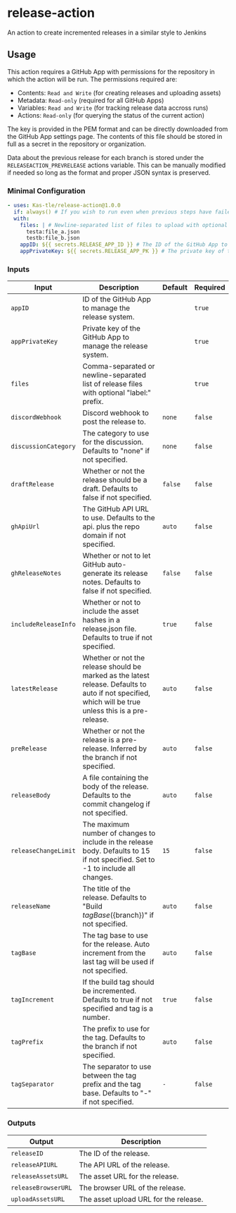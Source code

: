 # release-action
An action to create incremented releases in a similar style to Jenkins

## Usage

This action requires a GitHub App with permissions for the repository in which the action will be run. The permissions required are:
- Contents: `Read and Write` (for creating releases and uploading assets)
- Metadata: `Read-only` (required for all GitHub Apps)
- Variables: `Read and Write` (for tracking release data accross runs)
- Actions: `Read-only` (for querying the status of the current action)

The key is provided in the PEM format and can be directly downloaded from the GitHub App settings page. The contents of this file should be stored in full as a secret in the repository or organization.

Data about the previous release for each branch is stored under the `RELEASEACTION_PREVRELEASE` actions variable. This can be manually modified if needed so long as the format and proper JSON syntax is preserved.

### Minimal Configuration

```yaml
- uses: Kas-tle/release-action@1.0.0
  if: always() # If you wish to run even when previous steps have failed
  with:
    files: | # Newline-separated list of files to upload with optional "label:" prefix
      testa:file_a.json
      testb:file_b.json
    appID: ${{ secrets.RELEASE_APP_ID }} # The ID of the GitHub App to manage the release system
    appPrivateKey: ${{ secrets.RELEASE_APP_PK }} # The private key of the GitHub App in PEM format
```

### Inputs

| Input                | Description                                                                                                                                            | Default | Required |
| -------------------- | ------------------------------------------------------------------------------------------------------------------------------------------------------ | ------- | -------- |
| `appID`              | ID of the GitHub App to manage the release system.                                                                                                     |         | `true`   |
| `appPrivateKey`      | Private key of the GitHub App to manage the release system.                                                                                            |         | `true`   |
| `files`              | Comma-separated or newline-separated list of release files with optional "label:" prefix.                                                              |         | `true`   |
| `discordWebhook`     | Discord webhook to post the release to.                                                                                                                | `none`  | `false`  |
| `discussionCategory` | The category to use for the discussion. Defaults to "none" if not specified.                                                                           | `none`  | `false`  |
| `draftRelease`       | Whether or not the release should be a draft. Defaults to false if not specified.                                                                      | `false` | `false`  |
| `ghApiUrl`           | The GitHub API URL to use. Defaults to the api. plus the repo domain if not specified.                                                                 | `auto`  | `false`  |
| `ghReleaseNotes`     | Whether or not to let GitHub auto-generate its release notes. Defaults to false if not specified.                                                      | `false` | `false`  |
| `includeReleaseInfo` | Whether or not to include the asset hashes in a release.json file. Defaults to true if not specified.                                                  | `true`  | `false`  |
| `latestRelease`      | Whether or not the release should be marked as the latest release. Defaults to auto if not specified, which will be true unless this is a pre-release. | `auto`  | `false`  |
| `preRelease`         | Whether or not the release is a pre-release. Inferred by the branch if not specified.                                                                  | `auto`  | `false`  |
| `releaseBody`        | A file containing the body of the release. Defaults to the commit changelog if not specified.                                                          | `auto`  | `false`  |
| `releaseChangeLimit` | The maximum number of changes to include in the release body. Defaults to 15 if not specified. Set to -1 to include all changes.                       | `15`    | `false`  |
| `releaseName`        | The title of the release. Defaults to "Build ${tagBase} (${branch})" if not specified.                                                                 | `auto`  | `false`  |
| `tagBase`            | The tag base to use for the release. Auto increment from the last tag will be used if not specified.                                                   | `auto`  | `false`  |
| `tagIncrement`       | If the build tag should be incremented. Defaults to true if not specified and tag is a number.                                                         | `true`  | `false`  |
| `tagPrefix`          | The prefix to use for the tag. Defaults to the branch if not specified.                                                                                | `auto`  | `false`  |
| `tagSeparator`       | The separator to use between the tag prefix and the tag base. Defaults to "-" if not specified.                                                        | `-`     | `false`  |

### Outputs

| Output              | Description                           |
| ------------------- | ------------------------------------- |
| `releaseID`         | The ID of the release.                |
| `releaseAPIURL`     | The API URL of the release.           |
| `releaseAssetsURL`  | The asset URL for the release.        |
| `releaseBrowserURL` | The browser URL of the release.       |
| `uploadAssetsURL`   | The asset upload URL for the release. |